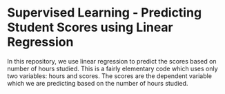 # Supervised Learning - Predicting Student Scores using Linear Regression
In this repository, we use linear regression to predict the scores based on number of hours studied. This is a fairly elementary code which uses only two variables: hours and scores. The scores are the dependent variable which we are predicting based on the number of hours studied.

